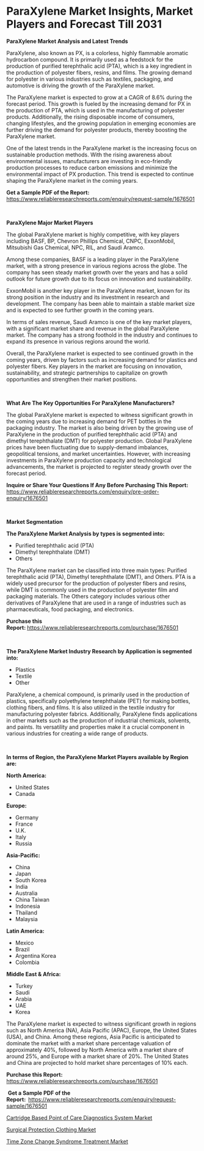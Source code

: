 <p><h1>ParaXylene Market Insights, Market Players and Forecast Till 2031</h1></p><p><strong>ParaXylene Market Analysis and Latest Trends</strong></p>
<p><p>ParaXylene, also known as PX, is a colorless, highly flammable aromatic hydrocarbon compound. It is primarily used as a feedstock for the production of purified terephthalic acid (PTA), which is a key ingredient in the production of polyester fibers, resins, and films. The growing demand for polyester in various industries such as textiles, packaging, and automotive is driving the growth of the ParaXylene market.</p><p>The ParaXylene market is expected to grow at a CAGR of 8.6% during the forecast period. This growth is fueled by the increasing demand for PX in the production of PTA, which is used in the manufacturing of polyester products. Additionally, the rising disposable income of consumers, changing lifestyles, and the growing population in emerging economies are further driving the demand for polyester products, thereby boosting the ParaXylene market.</p><p>One of the latest trends in the ParaXylene market is the increasing focus on sustainable production methods. With the rising awareness about environmental issues, manufacturers are investing in eco-friendly production processes to reduce carbon emissions and minimize the environmental impact of PX production. This trend is expected to continue shaping the ParaXylene market in the coming years.</p></p>
<p><strong>Get a Sample PDF of the Report:&nbsp;</strong> <a href="https://www.reliableresearchreports.com/enquiry/request-sample/1676501">https://www.reliableresearchreports.com/enquiry/request-sample/1676501</a></p>
<p>&nbsp;</p>
<p><strong>ParaXylene Major Market Players</strong></p>
<p><p>The global ParaXylene market is highly competitive, with key players including BASF, BP, Chevron Phillips Chemical, CNPC, ExxonMobil, Mitsubishi Gas Chemical, NPC, RIL, and Saudi Aramco. </p><p>Among these companies, BASF is a leading player in the ParaXylene market, with a strong presence in various regions across the globe. The company has seen steady market growth over the years and has a solid outlook for future growth due to its focus on innovation and sustainability.</p><p>ExxonMobil is another key player in the ParaXylene market, known for its strong position in the industry and its investment in research and development. The company has been able to maintain a stable market size and is expected to see further growth in the coming years.</p><p>In terms of sales revenue, Saudi Aramco is one of the key market players, with a significant market share and revenue in the global ParaXylene market. The company has a strong foothold in the industry and continues to expand its presence in various regions around the world.</p><p>Overall, the ParaXylene market is expected to see continued growth in the coming years, driven by factors such as increasing demand for plastics and polyester fibers. Key players in the market are focusing on innovation, sustainability, and strategic partnerships to capitalize on growth opportunities and strengthen their market positions.</p></p>
<p>&nbsp;</p>
<p><strong>What Are The Key Opportunities For ParaXylene Manufacturers?</strong></p>
<p><p>The global ParaXylene market is expected to witness significant growth in the coming years due to increasing demand for PET bottles in the packaging industry. The market is also being driven by the growing use of ParaXylene in the production of purified terephthalic acid (PTA) and dimethyl terephthalate (DMT) for polyester production. Global ParaXylene prices have been fluctuating due to supply-demand imbalances, geopolitical tensions, and market uncertainties. However, with increasing investments in ParaXylene production capacity and technological advancements, the market is projected to register steady growth over the forecast period.</p></p>
<p><strong>Inquire or Share Your Questions If Any Before Purchasing This Report:</strong> <a href="https://www.reliableresearchreports.com/enquiry/pre-order-enquiry/1676501">https://www.reliableresearchreports.com/enquiry/pre-order-enquiry/1676501</a></p>
<p>&nbsp;</p>
<p><strong>Market Segmentation</strong></p>
<p><strong>The ParaXylene Market Analysis by types is segmented into:</strong></p>
<p><ul><li>Purified terephthalic acid (PTA)</li><li>Dimethyl terephthalate (DMT)</li><li>Others</li></ul></p>
<p><p>The ParaXylene market can be classified into three main types: Purified terephthalic acid (PTA), Dimethyl terephthalate (DMT), and Others. PTA is a widely used precursor for the production of polyester fibers and resins, while DMT is commonly used in the production of polyester film and packaging materials. The Others category includes various other derivatives of ParaXylene that are used in a range of industries such as pharmaceuticals, food packaging, and electronics.</p></p>
<p><strong>Purchase this Report:&nbsp;</strong><a href="https://www.reliableresearchreports.com/purchase/1676501">https://www.reliableresearchreports.com/purchase/1676501</a></p>
<p>&nbsp;</p>
<p><strong>The ParaXylene Market Industry Research by Application is segmented into:</strong></p>
<p><ul><li>Plastics</li><li>Textile</li><li>Other</li></ul></p>
<p><p>ParaXylene, a chemical compound, is primarily used in the production of plastics, specifically polyethylene terephthalate (PET) for making bottles, clothing fibers, and films. It is also utilized in the textile industry for manufacturing polyester fabrics. Additionally, ParaXylene finds applications in other markets such as the production of industrial chemicals, solvents, and paints. Its versatility and properties make it a crucial component in various industries for creating a wide range of products.</p></p>
<p>&nbsp;</p>
<p><strong>In terms of Region, the ParaXylene Market Players available by Region are:</strong></p>
<p>
    <p> <strong> North America: </strong>
        <ul>
            <li>United States</li>
            <li>Canada</li>
        </ul>
        </p> 
    <p> <strong> Europe: </strong>
        <ul>
            <li>Germany</li>
            <li>France</li>
            <li>U.K.</li>
            <li>Italy</li>
            <li>Russia</li>
        </ul>
        </p> 
    <p> <strong> Asia-Pacific: </strong>
        <ul>
            <li>China</li>
            <li>Japan</li>
            <li>South Korea</li>
            <li>India</li>
            <li>Australia</li>
            <li>China Taiwan</li>
            <li>Indonesia</li>
            <li>Thailand</li>
            <li>Malaysia</li>
        </ul>
        </p> 
    <p> <strong> Latin America: </strong>
        <ul>
            <li>Mexico</li>
            <li>Brazil</li>
            <li>Argentina Korea</li>
            <li>Colombia</li>
        </ul>
        </p> 
    <p> <strong> Middle East & Africa: </strong>
        <ul>
            <li>Turkey</li>
            <li>Saudi</li>
            <li>Arabia</li>
            <li>UAE</li>
            <li>Korea</li>
        </ul>
    </p>
    </p>
<p><p>The ParaXylene market is expected to witness significant growth in regions such as North America (NA), Asia Pacific (APAC), Europe, the United States (USA), and China. Among these regions, Asia Pacific is anticipated to dominate the market with a market share percentage valuation of approximately 40%, followed by North America with a market share of around 25%, and Europe with a market share of 20%. The United States and China are projected to hold market share percentages of 10% each.</p></p>
<p><strong>Purchase this Report: </strong><a href="https://www.reliableresearchreports.com/purchase/1676501">https://www.reliableresearchreports.com/purchase/1676501</a></p>
<p>&nbsp;<strong>Get a Sample PDF of the Report:&nbsp;&nbsp;</strong><a href="https://www.reliableresearchreports.com/enquiry/request-sample/1676501">https://www.reliableresearchreports.com/enquiry/request-sample/1676501</a></p>
<p><strong></strong></p>
<p><p><a href="https://view.publitas.com/reportprime-1/cartridge-based-point-of-care-diagnostics-system-market-analysis-and-market-size-global-industry-overview-market-segmentation-and-forecast-2023-to-2030/">Cartridge Based Point of Care Diagnostics System Market</a></p><p><a href="https://view.publitas.com/reportprime-1/surgical-protection-clothing-market-research-report-forecasted-for-period-from-2023-2030-by-market-type-market-application-and-region/">Surgical Protection Clothing Market</a></p><p><a href="https://view.publitas.com/reportprime-1/time-zone-change-syndrome-treatment-market-research-report-the-key-to-successful-business-strategy-forecasted-for-period-from-2023-2030/">Time Zone Change Syndrome Treatment Market</a></p></p>